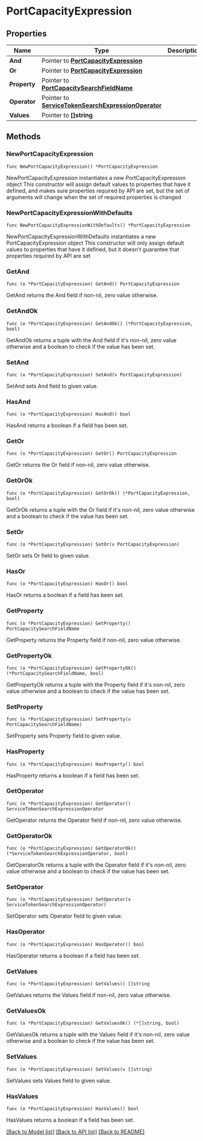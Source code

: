 # PortCapacityExpression

## Properties

Name | Type | Description | Notes
------------ | ------------- | ------------- | -------------
**And** | Pointer to [**PortCapacityExpression**](PortCapacityExpression.md) |  | [optional] 
**Or** | Pointer to [**PortCapacityExpression**](PortCapacityExpression.md) |  | [optional] 
**Property** | Pointer to [**PortCapacitySearchFieldName**](PortCapacitySearchFieldName.md) |  | [optional] 
**Operator** | Pointer to [**ServiceTokenSearchExpressionOperator**](ServiceTokenSearchExpressionOperator.md) |  | [optional] 
**Values** | Pointer to **[]string** |  | [optional] 

## Methods

### NewPortCapacityExpression

`func NewPortCapacityExpression() *PortCapacityExpression`

NewPortCapacityExpression instantiates a new PortCapacityExpression object
This constructor will assign default values to properties that have it defined,
and makes sure properties required by API are set, but the set of arguments
will change when the set of required properties is changed

### NewPortCapacityExpressionWithDefaults

`func NewPortCapacityExpressionWithDefaults() *PortCapacityExpression`

NewPortCapacityExpressionWithDefaults instantiates a new PortCapacityExpression object
This constructor will only assign default values to properties that have it defined,
but it doesn't guarantee that properties required by API are set

### GetAnd

`func (o *PortCapacityExpression) GetAnd() PortCapacityExpression`

GetAnd returns the And field if non-nil, zero value otherwise.

### GetAndOk

`func (o *PortCapacityExpression) GetAndOk() (*PortCapacityExpression, bool)`

GetAndOk returns a tuple with the And field if it's non-nil, zero value otherwise
and a boolean to check if the value has been set.

### SetAnd

`func (o *PortCapacityExpression) SetAnd(v PortCapacityExpression)`

SetAnd sets And field to given value.

### HasAnd

`func (o *PortCapacityExpression) HasAnd() bool`

HasAnd returns a boolean if a field has been set.

### GetOr

`func (o *PortCapacityExpression) GetOr() PortCapacityExpression`

GetOr returns the Or field if non-nil, zero value otherwise.

### GetOrOk

`func (o *PortCapacityExpression) GetOrOk() (*PortCapacityExpression, bool)`

GetOrOk returns a tuple with the Or field if it's non-nil, zero value otherwise
and a boolean to check if the value has been set.

### SetOr

`func (o *PortCapacityExpression) SetOr(v PortCapacityExpression)`

SetOr sets Or field to given value.

### HasOr

`func (o *PortCapacityExpression) HasOr() bool`

HasOr returns a boolean if a field has been set.

### GetProperty

`func (o *PortCapacityExpression) GetProperty() PortCapacitySearchFieldName`

GetProperty returns the Property field if non-nil, zero value otherwise.

### GetPropertyOk

`func (o *PortCapacityExpression) GetPropertyOk() (*PortCapacitySearchFieldName, bool)`

GetPropertyOk returns a tuple with the Property field if it's non-nil, zero value otherwise
and a boolean to check if the value has been set.

### SetProperty

`func (o *PortCapacityExpression) SetProperty(v PortCapacitySearchFieldName)`

SetProperty sets Property field to given value.

### HasProperty

`func (o *PortCapacityExpression) HasProperty() bool`

HasProperty returns a boolean if a field has been set.

### GetOperator

`func (o *PortCapacityExpression) GetOperator() ServiceTokenSearchExpressionOperator`

GetOperator returns the Operator field if non-nil, zero value otherwise.

### GetOperatorOk

`func (o *PortCapacityExpression) GetOperatorOk() (*ServiceTokenSearchExpressionOperator, bool)`

GetOperatorOk returns a tuple with the Operator field if it's non-nil, zero value otherwise
and a boolean to check if the value has been set.

### SetOperator

`func (o *PortCapacityExpression) SetOperator(v ServiceTokenSearchExpressionOperator)`

SetOperator sets Operator field to given value.

### HasOperator

`func (o *PortCapacityExpression) HasOperator() bool`

HasOperator returns a boolean if a field has been set.

### GetValues

`func (o *PortCapacityExpression) GetValues() []string`

GetValues returns the Values field if non-nil, zero value otherwise.

### GetValuesOk

`func (o *PortCapacityExpression) GetValuesOk() (*[]string, bool)`

GetValuesOk returns a tuple with the Values field if it's non-nil, zero value otherwise
and a boolean to check if the value has been set.

### SetValues

`func (o *PortCapacityExpression) SetValues(v []string)`

SetValues sets Values field to given value.

### HasValues

`func (o *PortCapacityExpression) HasValues() bool`

HasValues returns a boolean if a field has been set.


[[Back to Model list]](../README.md#documentation-for-models) [[Back to API list]](../README.md#documentation-for-api-endpoints) [[Back to README]](../README.md)



